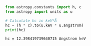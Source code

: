 ```python
from astropy.constants import h, c
from astropy import units as u

# Calculate hc in keV*Å
hc = (h * c).to(u.keV * u.angstrom)
print(hc)
```

`hc = 12.398419739640715 Angstrom keV`